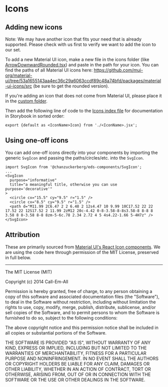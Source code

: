 # Icons

## Adding new icons

Note: We may have another icon that fits your need that is already supported. Please check with us first to verify we want to add the icon to our set.

To add a new Material UI icon, make a new file in the icons folder (like [ArrowDownwardRounded.tsx](https://github.com/chanzuckerberg/edu-design-system/blob/main/packages/components/src/Icons/ArrowDownwardRounded.tsx)) and paste in the path for your icon. You can find the paths of all Material UI icons here: https://github.com/mui-org/material-ui/tree/53a1655143aa4ec36c29a6063ccdf89c48a74bfd/packages/material-ui-icons/src (be sure to get the rounded version).

If you're adding an icon that does not come from Material UI, please place it in the [custom folder](https://github.com/chanzuckerberg/edu-design-system/tree/main/packages/components/src/Icons/custom).

Then add the following line of code to the [Icons index file](https://github.com/chanzuckerberg/edu-design-system/blob/main/packages/components/src/Icons/index.ts) for documentation in Storybook in sorted order:

```tsx
export {default as <IconName>Icon} from './<IconName>.jsx';
```

## Using one-off icons

You can add one-off icons directly into your components by importing the generic `SvgIcon` and passing the paths/circles/etc. into the `SvgIcon`.

```tsx
import SvgIcon from '@chanzuckerberg/eds-components/SvgIcon';
...
<SvgIcon 
  purpose="informative"
  title="a meaningful title, otherwise you can use purpose='decorative'"
>
  <circle cx="15.5" cy="9.5" r="1.5" />
  <circle cx="8.5" cy="9.5" r="1.5" />
  <path d="M11.99 2C6.47 2 2 6.48 2 12s4.47 10 9.99 10C17.52 22 22 17.52 22 12S17.52 2 11.99 2zM12 20c-4.42 0-8-3.58-8-8s3.58-8 8-8 8 3.58 8 8-3.58 8-8 8zm-5-6c.78 2.34 2.72 4 5 4s4.22-1.66 5-4H7z" />
</SvgIcon>
```

## Attribution

These are primarily sourced from [Material UI's React Icon components](https://github.com/mui-org/material-ui/tree/53a1655143aa4ec36c29a6063ccdf89c48a74bfd/packages/material-ui-icons/src). We are using the code here through permission of the MIT License, preserved in full below.

---

The MIT License (MIT)

Copyright (c) 2014 Call-Em-All

Permission is hereby granted, free of charge, to any person obtaining a copy
of this software and associated documentation files (the "Software"), to deal
in the Software without restriction, including without limitation the rights
to use, copy, modify, merge, publish, distribute, sublicense, and/or sell
copies of the Software, and to permit persons to whom the Software is
furnished to do so, subject to the following conditions:

The above copyright notice and this permission notice shall be included in all
copies or substantial portions of the Software.

THE SOFTWARE IS PROVIDED "AS IS", WITHOUT WARRANTY OF ANY KIND, EXPRESS OR
IMPLIED, INCLUDING BUT NOT LIMITED TO THE WARRANTIES OF MERCHANTABILITY,
FITNESS FOR A PARTICULAR PURPOSE AND NONINFRINGEMENT. IN NO EVENT SHALL THE
AUTHORS OR COPYRIGHT HOLDERS BE LIABLE FOR ANY CLAIM, DAMAGES OR OTHER
LIABILITY, WHETHER IN AN ACTION OF CONTRACT, TORT OR OTHERWISE, ARISING FROM,
OUT OF OR IN CONNECTION WITH THE SOFTWARE OR THE USE OR OTHER DEALINGS IN THE
SOFTWARE.

